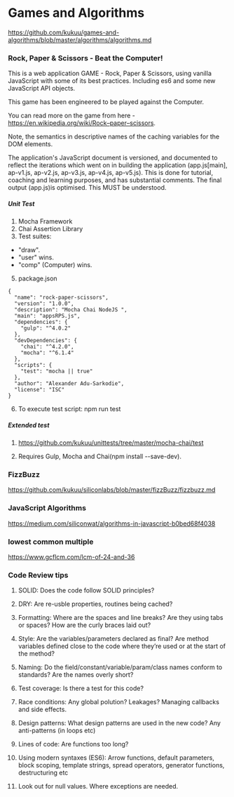 # Games and Algorithms

https://github.com/kukuu/games-and-algorithms/blob/master/algorithms/algorithms.md

###  Rock, Paper & Scissors - Beat the Computer!

This is  a web application GAME - Rock, Paper & Scissors, using vanilla JavaScript with some of its best practices. Including es6 and some new  JavaScript API objects.

This game has been engineered to be played against the Computer. 

You can read more on the game from here - https://en.wikipedia.org/wiki/Rock–paper–scissors. 

Note, the semantics  in descriptive names of the caching variables for the DOM elements.

The application's JavaScript document is versioned, and documented to reflect the iterations which went on in building the application (app.js[main], ap-v1.js, ap-v2.js, ap-v3.js,  ap-v4.js,  ap-v5.js). This is done for tutorial, coaching and learning purposes, and has substantial comments. The final output (app.js)is optimised. This MUST be understood.

##### Unit Test
1. Mocha Framework
2. Chai Assertion Library
4. Test suites:
- "draw".
- "user" wins.
- "comp" (Computer) wins.
5. package.json

```
{
  "name": "rock-paper-scissors",
  "version": "1.0.0",
  "description": "Mocha Chai NodeJS ",
  "main": "appsRPS.js",
  "dependencies": {
    "gulp": "^4.0.2"
  },
  "devDependencies": {
    "chai": "^4.2.0",
    "mocha": "^6.1.4"
  },
  "scripts": {
    "test": "mocha || true"
  },
  "author": "Alexander Adu-Sarkodie",
  "license": "ISC"
}

```
6. To execute test script: npm run test


##### Extended test

1. https://github.com/kukuu/unittests/tree/master/mocha-chai/test 

2. Requires Gulp, Mocha and Chai(npm install --save-dev).


### FizzBuzz

https://github.com/kukuu/siliconlabs/blob/master/fizzBuzz/fizzbuzz.md 

### JavaScript Algorithms 

https://medium.com/siliconwat/algorithms-in-javascript-b0bed68f4038 


### lowest common multiple

https://www.gcflcm.com/lcm-of-24-and-36

### Code Review tips

1. SOLID: Does the code follow SOLID principles?

2. DRY: Are re-usble properties, routines being cached?

3. Formatting: Where are the spaces and line breaks? Are they using tabs or spaces? How are the curly braces laid out?

4. Style: Are the variables/parameters declared as final? Are method variables defined close to the code where they’re used or at the start of the method?

5. Naming: Do the field/constant/variable/param/class names conform to standards? Are the names overly short?

6. Test coverage: Is there a test for this code?

7. Race conditions: Any global polution? Leakages? Managing callbacks and side effects.

8. Design patterns: What design patterns are used in the new code? Any anti-patterns (in loops etc)

9. Lines of code: Are functions too long?

10. Using modern syntaxes (ES6): Arrow functions, default parameters, block scoping, template strings, spread operators, generator functions, destructuring etc

11. Look out for null values. Where exceptions are needed.
